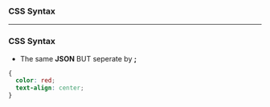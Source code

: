 ### CSS Syntax

--------------------------------------------------------------

### CSS Syntax

* The same **JSON** BUT seperate by **;**

```css
{
  color: red;
  text-align: center;
}
```
